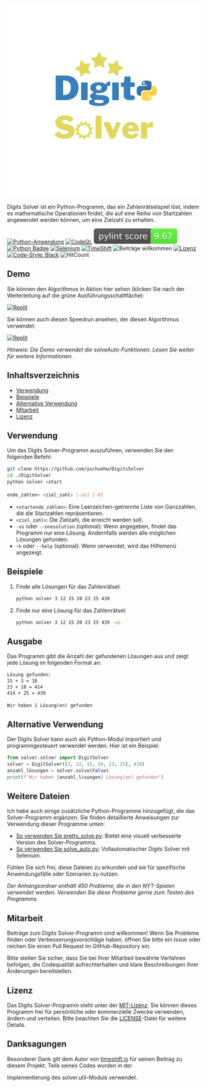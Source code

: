 <p align="center">
    <picture>
      <img 
        src="new_logo.png" 
        alt="VueTube Icon"
        width="500"
       />
    </picture>
<p>

Digits Solver ist ein Python-Programm, das ein Zahlenrätselspiel löst, indem es mathematische Operationen findet, die auf eine Reihe von Startzahlen angewendet werden können, um eine Zielzahl zu erhalten.

[![Python-Anwendung](https://github.com/yuchuehw/DigitsSolver/actions/workflows/python-app.yml/badge.svg)](https://github.com/yuchuehw/DigitsSolver/actions/workflows/python-app.yml)
[![CodeQL](https://github.com/yuchuehw/DigitsSolver/actions/workflows/github-code-scanning/codeql/badge.svg)](https://github.com/yuchuehw/DigitsSolver/actions/workflows/github-code-scanning/codeql)
[![PyLint Score](https://raw.githubusercontent.com/yuchuehw/DigitsSolver/main/pylint_badge.svg)](pylint.out)
<br>
[![Python Badge](https://img.shields.io/badge/Python-3776AB?style=flat&for-the-badge&logo=python&logoColor=white)](https://www.python.org/)
[![Selenium](https://img.shields.io/badge/Selenium-grey.svg?style=flat&logo=selenium)](https://www.selenium.dev/)
[![TimeShift](https://img.shields.io/badge/TimeShift.js-grey.svg?style=flat&logo=javascript)](https://github.com/plaa/TimeShift-js)
![Beiträge willkommen](https://img.shields.io/badge/Beiträge-willkommen-brightgreen.svg?style=flat&color=pink)
[![Lizenz](https://img.shields.io/github/license/yuchuehw/DigitsSolver?style=flat&color=yellow)](LICENSE.md)
[![Code-Style: Black](https://img.shields.io/badge/code%20style-black-000000.svg)](https://github.com/psf/black)
![HitCount](https://hits.dwyl.com/yuchuehw/DigitsSolver.svg?style=flat)

## Demo
Sie können den Algorithmus in Aktion hier sehen (klicken Sie nach der Weiterleitung auf die grüne Ausführungsschaltfläche):

[![Replit](https://img.shields.io/badge/DEMO-REPL.IT-purple.svg?style=flat&logo=replit)](https://replit.com/@yuchuehw/DigitsSolver)

Sie können auch diesen Speedrun ansehen, der diesen Algorithmus verwendet:

[![Replit](https://img.shields.io/badge/DEMO-YOUTUBE-purple.svg?style=flat&logo=youtube)](https://www.youtube.com/watch?v=se2OdZnEHHA)

*Hinweis: Die Demo verwendet die solveAuto-Funktionen. Lesen Sie weiter für weitere Informationen.*
## Inhaltsverzeichnis
- [Verwendung](#verwendung)
- [Beispiele](#beispiele)
- [Alternative Verwendung](#alternative-verwendung)
- [Mitarbeit](#mitarbeit)
- [Lizenz](#lizenz)


## Verwendung

Um das Digits Solver-Programm auszuführen, verwenden Sie den folgenden Befehl:

```bash
git clone https://github.com/yuchuehw/DigitsSolver
cd ./DigitSolver
python solver <start

ende_zahlen> <ziel_zahl> [-os] [-h]
```

- `<startende_zahlen>`: Eine Leerzeichen-getrennte Liste von Ganzzahlen, die die Startzahlen repräsentieren.
- `<ziel_zahl>`: Die Zielzahl, die erreicht werden soll.
- `-os` oder `--onesolution` (optional): Wenn angegeben, findet das Programm nur eine Lösung. Andernfalls werden alle möglichen Lösungen gefunden.
- -`h` oder `--help` (optional): Wenn verwendet, wird das Hilfemenü angezeigt.

## Beispiele

1. Finde alle Lösungen für das Zahlenrätsel:
   ```bash
   python solver 3 12 15 20 23 25 439
   ```

2. Finde nur eine Lösung für das Zahlenrätsel:
   ```bash
   python solver 3 12 15 20 23 25 439 -os
   ```

## Ausgabe

Das Programm gibt die Anzahl der gefundenen Lösungen aus und zeigt jede Lösung im folgenden Format an:

```
Lösung gefunden:
15 + 3 = 18
23 × 18 = 414
414 + 25 = 439

Wir haben 1 Lösung(en) gefunden
```

## Alternative Verwendung
Der Digits Solver kann auch als Python-Modul importiert und programmgesteuert verwendet werden. Hier ist ein Beispiel:
```python
from solver.solver import DigitSolver
solver = DigitSolver([3, 12, 15, 20, 23, 25], 439)
anzahl_lösungen = solver.solve(False)
print(f"Wir haben {anzahl_lösungen} Lösung(en) gefunden")
```
## Weitere Dateien

Ich habe auch einige zusätzliche Python-Programme hinzugefügt, die das Solver-Programm ergänzen. Sie finden detaillierte Anweisungen zur Verwendung dieser Programme unten:

- [So verwenden Sie pretty_solve.py](reference/prettySolve.md): Bietet eine visuell verbesserte Version des Solver-Programms.
- [So verwenden Sie solve_auto.py](reference/solveAuto.md): Vollautomatischer Digits Solver mit Selenium.

Fühlen Sie sich frei, diese Dateien zu erkunden und sie für spezifische Anwendungsfälle oder Szenarien zu nutzen.

*Der Anhangsordner enthält 450 Probleme, die in den NYT-Spielen verwendet werden. Verwenden Sie diese Probleme gerne zum Testen des Programms.*

## Mitarbeit

Beiträge zum Digits Solver-Programm sind willkommen! Wenn Sie Probleme finden oder Verbesserungsvorschläge haben, öffnen Sie bitte ein Issue oder reichen Sie einen Pull Request im GitHub-Repository ein.

Bitte stellen Sie sicher, dass Sie bei Ihrer Mitarbeit bewährte Verfahren befolgen, die Codequalität aufrechterhalten und klare Beschreibungen Ihrer Änderungen bereitstellen.

## Lizenz

Das Digits Solver-Programm steht unter der [MIT-Lizenz](https://choosealicense.com/licenses/mit/). Sie können dieses Programm frei für persönliche oder kommerzielle Zwecke verwenden, ändern und verteilen. Bitte beachten Sie die [LICENSE](LICENSE.md)-Datei für weitere Details.

## Danksagungen

Besonderer Dank gilt dem Autor von [timeshift.js](https://github.com/plaa/TimeShift-js) für seinen Beitrag zu diesem Projekt. Teile seines Codes wurden in der

 Implementierung des solver.util-Moduls verwendet.
